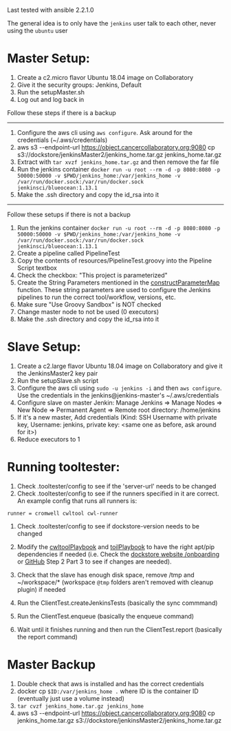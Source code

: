 Last tested with ansible 2.2.1.0

The general idea is to only have the `jenkins` user talk to each other, never using the `ubuntu` user

# Master Setup:
1. Create a c2.micro flavor Ubuntu 18.04 image on Collaboratory
1. Give it the security groups: Jenkins, Default
1. Run the setupMaster.sh
1. Log out and log back in

Follow these steps if there is a backup

---
1. Configure the aws cli using `aws configure`. Ask around for the credentials (~/.aws/credentials)
1. aws s3 --endpoint-url https://object.cancercollaboratory.org:9080 cp s3://dockstore/jenkinsMaster2/jenkins_home.tar.gz jenkins_home.tar.gz
1. Extract with `tar xvzf jenkins_home.tar.gz` and then remove the far file
1. Run the jenkins container
    `docker run -u root --rm -d -p 8080:8080 -p 50000:50000 -v $PWD/jenkins_home:/var/jenkins_home -v /var/run/docker.sock:/var/run/docker.sock jenkinsci/blueocean:1.13.1`
1. Make the .ssh directory and copy the id_rsa into it
---

Follow these setups if there is not a backup
1. Run the jenkins container
    `docker run -u root --rm -d -p 8080:8080 -p 50000:50000 -v $PWD/jenkins_home:/var/jenkins_home -v /var/run/docker.sock:/var/run/docker.sock jenkinsci/blueocean:1.13.1`
1. Create a pipeline called PipelineTest
1. Copy the contents of resources/PipelineTest.groovy into the Pipeline Script textbox
1. Check the checkbox:  "This project is parameterized"
1. Create the String Parameters mentioned in the [constructParameterMap](https://github.com/ga4gh/dockstore-support/blob/develop/tooltester/src/main/java/io/dockstore/tooltester/client/cli/Client.java#L609) function. These string parameters are used to configure the Jenkins pipelines to run the correct tool/workflow, versions, etc.
1. Make sure "Use Groovy Sandbox" is NOT checked
1. Change master node to not be used (0 executors)
1. Make the .ssh directory and copy the id_rsa into it

# Slave Setup:
1. Create a c2.large flavor Ubuntu 18.04 image on Collaboratory and give it the JenkinsMaster2 key pair
1. Run the setupSlave.sh script
1. Configure the aws cli using `sudo -u jenkins -i` and then `aws configure`. Use the credentials in the jenkins@jenkins-master's ~/.aws/credentials
1. Configure slave on master Jenkin: Manage Jenkins => Manage Nodes => New Node => Permanent Agent => Remote root directory: /home/jenkins
1. If it's a new master, Add credentials (Kind: SSH Username with private key, Username: jenkins, private key: <same one as before, ask around for it>)
1. Reduce executors to 1

# Running tooltester:
1. Check .tooltester/config to see if the 'server-url' needs to be changed
1. Check .tooltester/config to see if the runners specified in it are correct.  An example config that runs all runners is:
```
runner = cromwell cwltool cwl-runner
```
1. Check .tooltester/config to see if dockstore-version needs to be changed
1. Modify the [cwltoolPlaybook](src/main/resources/cwltoolPlaybook.yml) and [toilPlaybook](src/main/resources/toilPlaybook.yml) to have the right apt/pip dependencies if needed (i.e. Check the [dockstore website /onboarding](https://dockstore.org/onboarding) or [GitHub](https://github.com/dockstore/dockstore-ui2/blob/develop/src/app/loginComponents/onboarding/downloadcliclient/downloadcliclient.component.ts#L81) Step 2 Part 3 to see if changes are needed).
1. Check that the slave has enough disk space, remove /tmp and ~/workspace/* (workspace `@tmp` folders aren't removed with cleanup plugin) if needed

1. Run the ClientTest.createJenkinsTests (basically the sync commmand)
1. Run the ClientTest.enqueue (basically the enqueue command)
1. Wait until it finishes running and then run the ClientTest.report (basically the report command)

# Master Backup
1. Double check that aws is installed and has the correct credentials
1. docker cp `$ID:/var/jenkins_home .` where ID is the container ID (eventually just use a volume instead)
1. `tar cvzf jenkins_home.tar.gz jenkins_home`
1. aws s3 --endpoint-url https://object.cancercollaboratory.org:9080 cp jenkins_home.tar.gz s3://dockstore/jenkinsMaster2/jenkins_home.tar.gz



